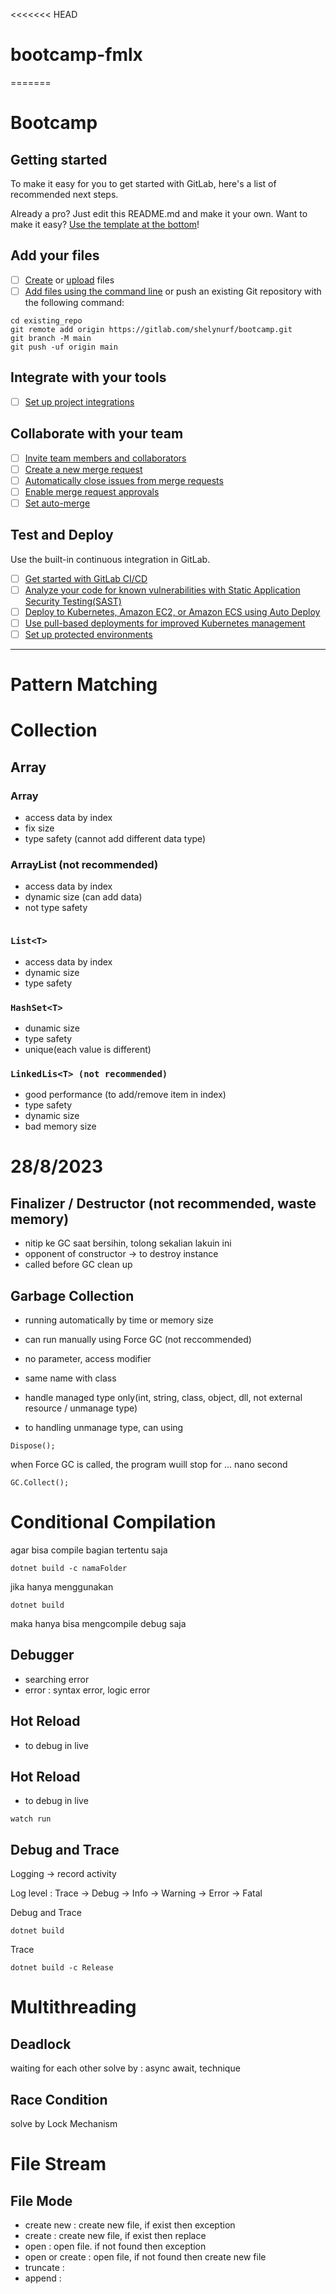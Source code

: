 <<<<<<< HEAD

# bootcamp-fmlx

=======

# Bootcamp

## Getting started

To make it easy for you to get started with GitLab, here's a list of recommended next steps.

Already a pro? Just edit this README.md and make it your own. Want to make it easy? [Use the template at the bottom](#editing-this-readme)!

## Add your files

- [ ] [Create](https://docs.gitlab.com/ee/user/project/repository/web_editor.html#create-a-file) or [upload](https://docs.gitlab.com/ee/user/project/repository/web_editor.html#upload-a-file) files
- [ ] [Add files using the command line](https://docs.gitlab.com/ee/gitlab-basics/add-file.html#add-a-file-using-the-command-line) or push an existing Git repository with the following command:

```
cd existing_repo
git remote add origin https://gitlab.com/shelynurf/bootcamp.git
git branch -M main
git push -uf origin main
```

## Integrate with your tools

- [ ] [Set up project integrations](https://gitlab.com/shelynurf/bootcamp/-/settings/integrations)

## Collaborate with your team

- [ ] [Invite team members and collaborators](https://docs.gitlab.com/ee/user/project/members/)
- [ ] [Create a new merge request](https://docs.gitlab.com/ee/user/project/merge_requests/creating_merge_requests.html)
- [ ] [Automatically close issues from merge requests](https://docs.gitlab.com/ee/user/project/issues/managing_issues.html#closing-issues-automatically)
- [ ] [Enable merge request approvals](https://docs.gitlab.com/ee/user/project/merge_requests/approvals/)
- [ ] [Set auto-merge](https://docs.gitlab.com/ee/user/project/merge_requests/merge_when_pipeline_succeeds.html)

## Test and Deploy

Use the built-in continuous integration in GitLab.

- [ ] [Get started with GitLab CI/CD](https://docs.gitlab.com/ee/ci/quick_start/index.html)
- [ ] [Analyze your code for known vulnerabilities with Static Application Security Testing(SAST)](https://docs.gitlab.com/ee/user/application_security/sast/)
- [ ] [Deploy to Kubernetes, Amazon EC2, or Amazon ECS using Auto Deploy](https://docs.gitlab.com/ee/topics/autodevops/requirements.html)
- [ ] [Use pull-based deployments for improved Kubernetes management](https://docs.gitlab.com/ee/user/clusters/agent/)
- [ ] [Set up protected environments](https://docs.gitlab.com/ee/ci/environments/protected_environments.html)

---

# Pattern Matching

# Collection

## Array

### Array

- access data by index
- fix size
- type safety (cannot add different data type)

### ArrayList (not recommended)

- access data by index
- dynamic size (can add data)
- not type safety

```Arraylist x = new();

```

### `List<T>`

- access data by index
- dynamic size
- type safety

### `HashSet<T>`

- dunamic size
- type safety
- unique(each value is different)

### `LinkedLis<T> (not recommended)`

- good performance (to add/remove item in index)
- type safety
- dynamic size
- bad memory size

# 28/8/2023

## Finalizer / Destructor (not recommended, waste memory)

- nitip ke GC saat bersihin, tolong sekalian lakuin ini
- opponent of constructor -> to destroy instance
- called before GC clean up

## Garbage Collection

- running automatically by time or memory size
- can run manually using Force GC (not reccommended)
- no parameter, access modifier
- same name with class
- handle managed type only(int, string, class, object, dll, not external resource / unmanage type)

- to handling unmanage type, can using

```
Dispose();
```

when Force GC is called, the program wuill stop for ... nano second

```
GC.Collect();
```

# Conditional Compilation

agar bisa compile bagian tertentu saja

```
dotnet build -c namaFolder
```

jika hanya menggunakan

```
dotnet build
```

maka hanya bisa mengcompile debug saja

## Debugger

- searching error
- error : syntax error, logic error

## Hot Reload

- to debug in live


## Hot Reload
- to debug in live
```
watch run
```

## Debug and Trace
Logging -> record activity

Log level :
Trace -> Debug -> Info -> Warning -> Error -> Fatal

Debug and Trace
```
dotnet build
```

Trace
```
dotnet build -c Release
```

# Multithreading
## Deadlock
waiting for each other
solve by : async await, technique
## Race Condition

solve by Lock Mechanism

# File Stream
## File Mode
- create new : create new file, if exist then exception
- create : create new file, if exist then replace
- open : open file. if not found then exception
- open or create : open file, if not found then create new file
- truncate : 
- append : 
